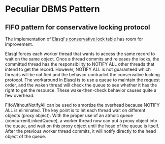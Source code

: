 # Peculiar DBMS Pattern

## FIFO pattern for conservative locking protocol
The implementation of [Elasql's conservative lock table](https://github.com/elasql/elasql/tree/master/src/main/java/org/elasql/storage/tx/concurrency) has room for improvement.

Elasql forces each worker thread that wants to access the same record to wait on the same object.
Once a thread commits and releases the locks,
the committed thread has the responsibility to NOTIFY ALL other threads that intend to get the record.
However, NOTIFY ALL is not guaranteed which threads will be notified
and the behavior contradict the conservative locking protocol.
The workaround in Elasql is to use a queue to maintain the request order,
and the waken thread will check the queue to see
whether it has the right to get the resource.
These wake-then-check behavior causes quite a few overhead.

FifoWithoutNotifyAll can be used to amortize the overhead because NOTIFY ALL is
eliminated. The key point is to let each thread wait on different objects
(proxy object). With the proper use of an atmoic queue
(concurrentLinkedQueue), a worker thread now can put a proxy object into the
queue, and wait on this proxy object until the head of the queue is itself.
After the previous worker thread commits, it will notify directly to the head object of the queue.